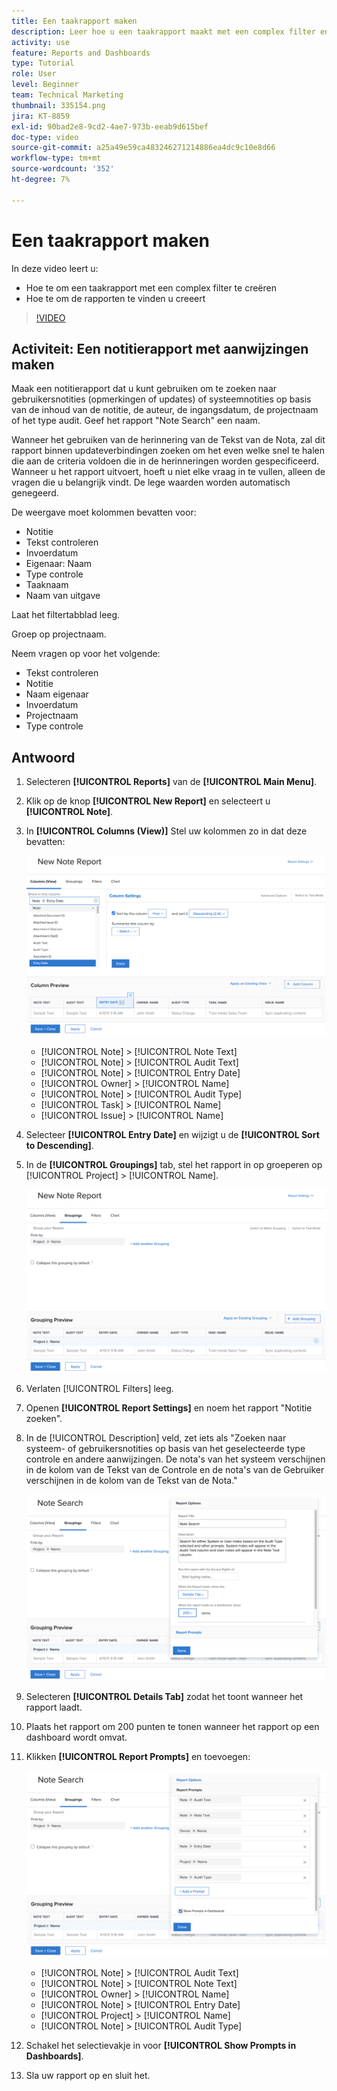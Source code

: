 ```yaml
---
title: Een taakrapport maken
description: Leer hoe u een taakrapport maakt met een complex filter en de rapporten vindt die u maakt in Workfront. Activiteit - maak een notitierapport met aanwijzingen.
activity: use
feature: Reports and Dashboards
type: Tutorial
role: User
level: Beginner
team: Technical Marketing
thumbnail: 335154.png
jira: KT-8859
exl-id: 90bad2e8-9cd2-4ae7-973b-eeab9d615bef
doc-type: video
source-git-commit: a25a49e59ca483246271214886ea4dc9c10e8d66
workflow-type: tm+mt
source-wordcount: '352'
ht-degree: 7%

---
```


# Een taakrapport maken

In deze video leert u:

* Hoe te om een taakrapport met een complex filter te creëren
* Hoe te om de rapporten te vinden u creeert

>[!VIDEO](https://video.tv.adobe.com/v/335154/?quality=12&learn=on)

## Activiteit: Een notitierapport met aanwijzingen maken

Maak een notitierapport dat u kunt gebruiken om te zoeken naar gebruikersnotities (opmerkingen of updates) of systeemnotities op basis van de inhoud van de notitie, de auteur, de ingangsdatum, de projectnaam of het type audit. Geef het rapport &quot;Note Search&quot; een naam.

Wanneer het gebruiken van de herinnering van de Tekst van de Nota, zal dit rapport binnen updateverbindingen zoeken om het even welke snel te halen die aan de criteria voldoen die in de herinneringen worden gespecificeerd. Wanneer u het rapport uitvoert, hoeft u niet elke vraag in te vullen, alleen de vragen die u belangrijk vindt. De lege waarden worden automatisch genegeerd.

De weergave moet kolommen bevatten voor:

* Notitie
* Tekst controleren
* Invoerdatum
* Eigenaar: Naam
* Type controle
* Taaknaam
* Naam van uitgave

Laat het filtertabblad leeg.

Groep op projectnaam.

Neem vragen op voor het volgende:

* Tekst controleren
* Notitie
* Naam eigenaar
* Invoerdatum
* Projectnaam
* Type controle

## Antwoord

1. Selecteren **[!UICONTROL Reports]** van de **[!UICONTROL Main Menu]**.
1. Klik op de knop **[!UICONTROL New Report]** en selecteert u **[!UICONTROL Note]**.
1. In **[!UICONTROL Columns (View)]** Stel uw kolommen zo in dat deze bevatten:

   ![Een afbeelding van het scherm om kolommen met notitierapporten te maken](assets/note-report-columns.png)

   * [!UICONTROL Note] > [!UICONTROL Note Text]
   * [!UICONTROL Note] > [!UICONTROL Audit Text]
   * [!UICONTROL Note] > [!UICONTROL Entry Date]
   * [!UICONTROL Owner] > [!UICONTROL Name]
   * [!UICONTROL Note] > [!UICONTROL Audit Type]
   * [!UICONTROL Task] > [!UICONTROL Name]
   * [!UICONTROL Issue] > [!UICONTROL Name]

1. Selecteer **[!UICONTROL Entry Date]** en wijzigt u de **[!UICONTROL Sort to Descending]**.
1. In de **[!UICONTROL Groupings]** tab, stel het rapport in op groeperen op [!UICONTROL Project] > [!UICONTROL Name].

   ![Een afbeelding van het scherm om groepen met notitierapporten te maken](assets/note-report-groupings.png)

1. Verlaten [!UICONTROL Filters] leeg.
1. Openen **[!UICONTROL Report Settings]** en noem het rapport &quot;Notitie zoeken&quot;.
1. In de [!UICONTROL Description] veld, zet iets als &quot;Zoeken naar systeem- of gebruikersnotities op basis van het geselecteerde type controle en andere aanwijzingen. De nota&#39;s van het systeem verschijnen in de kolom van de Tekst van de Controle en de nota&#39;s van de Gebruiker verschijnen in de kolom van de Tekst van de Nota.&quot;

   ![Een afbeelding van het scherm om instellingen voor notitierapporten te maken](assets/note-report-report-options.png)

1. Selecteren **[!UICONTROL Details Tab]** zodat het toont wanneer het rapport laadt.
1. Plaats het rapport om 200 punten te tonen wanneer het rapport op een dashboard wordt omvat.
1. Klikken **[!UICONTROL Report Prompts]** en toevoegen:

   ![Een afbeelding van het scherm om herinneringen voor notitierapporten te maken](assets/note-report-report-prompts.png)

   * [!UICONTROL Note] > [!UICONTROL Audit Text]
   * [!UICONTROL Note] > [!UICONTROL Note Text]
   * [!UICONTROL Owner] > [!UICONTROL Name]
   * [!UICONTROL Note] > [!UICONTROL Entry Date]
   * [!UICONTROL Project] > [!UICONTROL Name]
   * [!UICONTROL Note] > [!UICONTROL Audit Type]

1. Schakel het selectievakje in voor **[!UICONTROL Show Prompts in Dashboards]**.
1. Sla uw rapport op en sluit het.
